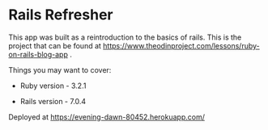 # Rails Refresher

This app was built as a reintroduction to the basics of rails. This is the project that can be found at https://www.theodinproject.com/lessons/ruby-on-rails-blog-app . 

Things you may want to cover:

* Ruby version - 3.2.1

* Rails version - 7.0.4

Deployed at https://evening-dawn-80452.herokuapp.com/
